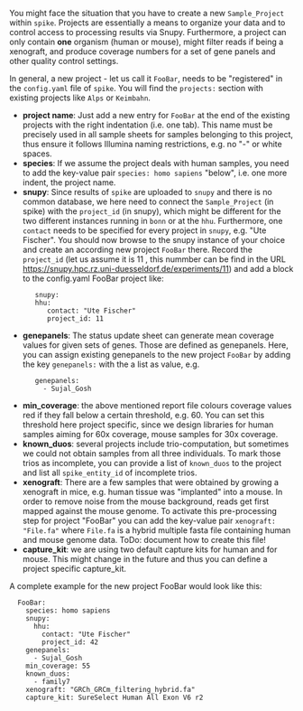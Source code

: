 You might face the situation that you have to create a new `Sample_Project` within `spike`. Projects are essentially a means to organize your data and to control access to processing results via Snupy. Furthermore, a project can only contain **one** organism (human or mouse), might filter reads if being a xenograft, and produce coverage numbers for a set of gene panels and other quality control settings.

In general, a new project - let us call it `FooBar`, needs to be "registered" in the `config.yaml` file of `spike`. You will find the `projects:` section with existing projects like `Alps` or `Keimbahn`.
  - **project name**: Just add a new entry for `FooBar` at the end of the existing projects with the right indentation (i.e. one tab). This name must be precisely used in all sample sheets for samples belonging to this project, thus ensure it follows Illumina naming restrictions, e.g. no "-" or white spaces.
  - **species**: If we assume the project deals with human samples, you need to add the key-value pair `species: homo sapiens` "below", i.e. one more indent, the project name.
  - **snupy**: Since results of `spike` are uploaded to `snupy` and there is no common database, we here need to connect the `Sample_Project` (in spike) with the `project_id` (in snupy), which might be different for the two different instances running in `bonn` or at the `hhu`. Furthermore, one `contact` needs to be specified for every project in `snupy`, e.g. "Ute Fischer". You should now browse to the snupy instance of your choice and create an according new project `FooBar` there. Record the `project_id` (let us assume it is 11 , this nummber can be find in the URL https://snupy.hpc.rz.uni-duesseldorf.de/experiments/11) and add a block to the config.yaml FooBar project like:
    ```
       snupy:
       hhu:
          contact: "Ute Fischer"
          project_id: 11
    ```
  - **genepanels**: The status update sheet can generate mean coverage values for given sets of genes. Those are defined as genepanels. Here, you can assign existing genepanels to the new project `FooBar` by adding the key `genepanels:` with the a list as value, e.g. 
    ```
       genepanels:
         - Sujal_Gosh
    ```
  - **min_coverage**: the above mentioned report file colours coverage values red if they fall below a certain threshold, e.g. 60. You can set this threshold here project specific, since we design libraries for human samples aiming for 60x coverage, mouse samples for 30x coverage.
  - **known_duos**: several projects include trio-computation, but sometimes we could not obtain samples from all three individuals. To mark those trios as incomplete, you can provide a list of `known_duos` to the project and list all `spike_entity_id` of incomplete trios.
  - **xenograft**: There are a few samples that were obtained by growing a xenograft in mice, e.g. human tissue was "implanted" into a mouse. In order to remove noise from the mouse background, reads get first mapped against the mouse genome. To activate this pre-processing step for project "FooBar" you can add the key-value pair `xenograft: "File.fa"` where `File.fa` is a hybrid multiple fasta file containing human and mouse genome data. ToDo: document how to create this file!
  - **capture_kit**: we are using two default capture kits for human and for mouse. This might change in the future and thus you can define a project specific capture_kit.

A complete example for the new project FooBar would look like this:

```
  FooBar:
    species: homo sapiens
    snupy:
      hhu:
        contact: "Ute Fischer"
        project_id: 42
    genepanels:
      - Sujal_Gosh
    min_coverage: 55
    known_duos:
      - family7
    xenograft: "GRCh_GRCm_filtering_hybrid.fa"
    capture_kit: SureSelect Human All Exon V6 r2
```
